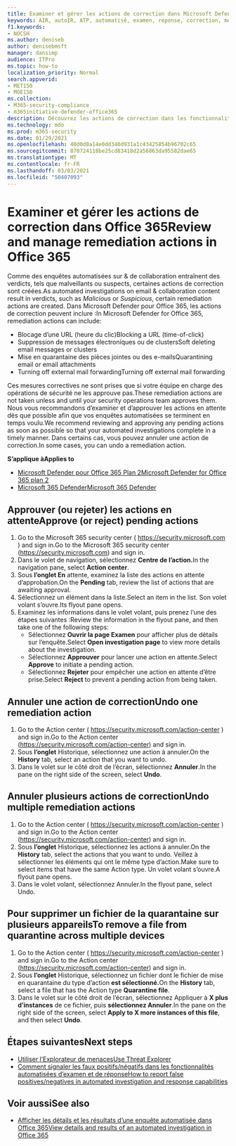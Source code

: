 ```yaml
---
title: Examiner et gérer les actions de correction dans Microsoft Defender pour Office 365
keywords: AIR, autoIR, ATP, automatisé, examen, réponse, correction, menaces, avancé, menace, protection
f1.keywords:
- NOCSH
ms.author: deniseb
author: denisebmsft
manager: dansimp
audience: ITPro
ms.topic: how-to
localization_priority: Normal
search.appverid:
- MET150
- MOE150
ms.collection:
- M365-security-compliance
- m365initiative-defender-office365
description: Découvrez les actions de correction dans les fonctionnalités d’examen et de réponse automatisées dans Microsoft Defender pour Office 365 Plan 2.
ms.technology: mdo
ms.prod: m365-security
ms.date: 01/29/2021
ms.openlocfilehash: 40d0d8a14e0dd340d931a1c43425854b96702c65
ms.sourcegitcommit: 070724118be25cd83418d2a56863da95582dae65
ms.translationtype: MT
ms.contentlocale: fr-FR
ms.lasthandoff: 03/03/2021
ms.locfileid: "50407093"
---
```

# <a name="review-and-manage-remediation-actions-in-office-365"></a><span data-ttu-id="a9071-104">Examiner et gérer les actions de correction dans Office 365</span><span class="sxs-lookup"><span data-stu-id="a9071-104">Review and manage remediation actions in Office 365</span></span>

<span data-ttu-id="a9071-105">Comme des enquêtes automatisées sur & de collaboration  entraînent des verdicts, tels que malveillants ou suspects, certaines actions de correction sont créées.</span><span class="sxs-lookup"><span data-stu-id="a9071-105">As automated investigations on email & collaboration content result in verdicts, such as *Malicious* or *Suspicious*, certain remediation actions are created.</span></span> <span data-ttu-id="a9071-106">Dans Microsoft Defender pour Office 365, les actions de correction peuvent inclure :</span><span class="sxs-lookup"><span data-stu-id="a9071-106">In Microsoft Defender for Office 365, remediation actions can include:</span></span>
- <span data-ttu-id="a9071-107">Blocage d’une URL (heure du clic)</span><span class="sxs-lookup"><span data-stu-id="a9071-107">Blocking a URL (time-of-click)</span></span>
- <span data-ttu-id="a9071-108">Suppression de messages électroniques ou de clusters</span><span class="sxs-lookup"><span data-stu-id="a9071-108">Soft deleting email messages or clusters</span></span>
- <span data-ttu-id="a9071-109">Mise en quarantaine des pièces jointes ou des e-mails</span><span class="sxs-lookup"><span data-stu-id="a9071-109">Quarantining email or email attachments</span></span>
- <span data-ttu-id="a9071-110">Turning off external mail forwarding</span><span class="sxs-lookup"><span data-stu-id="a9071-110">Turning off external mail forwarding</span></span>

<span data-ttu-id="a9071-111">Ces mesures correctives ne sont prises que si votre équipe en charge des opérations de sécurité ne les approuve pas.</span><span class="sxs-lookup"><span data-stu-id="a9071-111">These remediation actions are not taken unless and until your security operations team approves them.</span></span> <span data-ttu-id="a9071-112">Nous vous recommandons d’examiner et d’approuver les actions en attente dès que possible afin que vos enquêtes automatisées se terminent en temps voulu.</span><span class="sxs-lookup"><span data-stu-id="a9071-112">We recommend reviewing and approving any pending actions as soon as possible so that your automated investigations complete in a timely manner.</span></span> <span data-ttu-id="a9071-113">Dans certains cas, vous pouvez annuler une action de correction.</span><span class="sxs-lookup"><span data-stu-id="a9071-113">In some cases, you can undo a remediation action.</span></span>

<span data-ttu-id="a9071-114">**S’applique à**</span><span class="sxs-lookup"><span data-stu-id="a9071-114">**Applies to**</span></span>
- [<span data-ttu-id="a9071-115">Microsoft Defender pour Office 365 Plan 2</span><span class="sxs-lookup"><span data-stu-id="a9071-115">Microsoft Defender for Office 365 plan 2</span></span>](office-365-atp.md)
- [<span data-ttu-id="a9071-116">Microsoft 365 Defender</span><span class="sxs-lookup"><span data-stu-id="a9071-116">Microsoft 365 Defender</span></span>](../mtp/microsoft-threat-protection.md)

## <a name="approve-or-reject-pending-actions"></a><span data-ttu-id="a9071-117">Approuver (ou rejeter) les actions en attente</span><span class="sxs-lookup"><span data-stu-id="a9071-117">Approve (or reject) pending actions</span></span>

1. <span data-ttu-id="a9071-118">Go to the Microsoft 365 security center ( <https://security.microsoft.com> ) and sign in.</span><span class="sxs-lookup"><span data-stu-id="a9071-118">Go to the Microsoft 365 security center (<https://security.microsoft.com>) and sign in.</span></span>
2. <span data-ttu-id="a9071-119">Dans le volet de navigation, sélectionnez **Centre de l’action.**</span><span class="sxs-lookup"><span data-stu-id="a9071-119">In the navigation pane, select **Action center**.</span></span>
3. <span data-ttu-id="a9071-120">Sous **l’onglet En** attente, examinez la liste des actions en attente d’approbation.</span><span class="sxs-lookup"><span data-stu-id="a9071-120">On the **Pending** tab, review the list of actions that are awaiting approval.</span></span>
4. <span data-ttu-id="a9071-121">Sélectionnez un élément dans la liste.</span><span class="sxs-lookup"><span data-stu-id="a9071-121">Select an item in the list.</span></span> <span data-ttu-id="a9071-122">Son volet volant s’ouvre.</span><span class="sxs-lookup"><span data-stu-id="a9071-122">Its flyout pane opens.</span></span> 
5. <span data-ttu-id="a9071-123">Examinez les informations dans le volet volant, puis prenez l’une des étapes suivantes :</span><span class="sxs-lookup"><span data-stu-id="a9071-123">Review the information in the flyout pane, and then take one of the following steps:</span></span>
   - <span data-ttu-id="a9071-124">Sélectionnez **Ouvrir la page Examen** pour afficher plus de détails sur l’enquête.</span><span class="sxs-lookup"><span data-stu-id="a9071-124">Select **Open investigation page** to view more details about the investigation.</span></span>
   - <span data-ttu-id="a9071-125">Sélectionnez **Approuver** pour lancer une action en attente.</span><span class="sxs-lookup"><span data-stu-id="a9071-125">Select **Approve** to initiate a pending action.</span></span>
   - <span data-ttu-id="a9071-126">Sélectionnez **Rejeter** pour empêcher une action en attente d’être prise.</span><span class="sxs-lookup"><span data-stu-id="a9071-126">Select **Reject** to prevent a pending action from being taken.</span></span>

## <a name="undo-one-remediation-action"></a><span data-ttu-id="a9071-127">Annuler une action de correction</span><span class="sxs-lookup"><span data-stu-id="a9071-127">Undo one remediation action</span></span>

1. <span data-ttu-id="a9071-128">Go to the Action center ( <https://security.microsoft.com/action-center> ) and sign in.</span><span class="sxs-lookup"><span data-stu-id="a9071-128">Go to the Action center (<https://security.microsoft.com/action-center>) and sign in.</span></span>
2. <span data-ttu-id="a9071-129">Sous **l’onglet** Historique, sélectionnez une action à annuler.</span><span class="sxs-lookup"><span data-stu-id="a9071-129">On the **History** tab, select an action that you want to undo.</span></span>
3. <span data-ttu-id="a9071-130">Dans le volet sur le côté droit de l’écran, sélectionnez **Annuler**.</span><span class="sxs-lookup"><span data-stu-id="a9071-130">In the pane on the right side of the screen, select **Undo**.</span></span>

## <a name="undo-multiple-remediation-actions"></a><span data-ttu-id="a9071-131">Annuler plusieurs actions de correction</span><span class="sxs-lookup"><span data-stu-id="a9071-131">Undo multiple remediation actions</span></span>

1. <span data-ttu-id="a9071-132">Go to the Action center ( <https://security.microsoft.com/action-center> ) and sign in.</span><span class="sxs-lookup"><span data-stu-id="a9071-132">Go to the Action center (<https://security.microsoft.com/action-center>) and sign in.</span></span>
2. <span data-ttu-id="a9071-133">Sous **l’onglet** Historique, sélectionnez les actions à annuler.</span><span class="sxs-lookup"><span data-stu-id="a9071-133">On the **History** tab, select the actions that you want to undo.</span></span> <span data-ttu-id="a9071-134">Veillez à sélectionner les éléments qui ont le même type d’action.</span><span class="sxs-lookup"><span data-stu-id="a9071-134">Make sure to select items that have the same Action type.</span></span> <span data-ttu-id="a9071-135">Un volet volant s’ouvre.</span><span class="sxs-lookup"><span data-stu-id="a9071-135">A flyout pane opens.</span></span>
3. <span data-ttu-id="a9071-136">Dans le volet volant, sélectionnez Annuler.</span><span class="sxs-lookup"><span data-stu-id="a9071-136">In the flyout pane, select Undo.</span></span>

## <a name="to-remove-a-file-from-quarantine-across-multiple-devices"></a><span data-ttu-id="a9071-137">Pour supprimer un fichier de la quarantaine sur plusieurs appareils</span><span class="sxs-lookup"><span data-stu-id="a9071-137">To remove a file from quarantine across multiple devices</span></span>

1. <span data-ttu-id="a9071-138">Go to the Action center ( <https://security.microsoft.com/action-center> ) and sign in.</span><span class="sxs-lookup"><span data-stu-id="a9071-138">Go to the Action center (<https://security.microsoft.com/action-center>) and sign in.</span></span>
2. <span data-ttu-id="a9071-139">Sous **l’onglet** Historique, sélectionnez un fichier dont le fichier de mise en quarantaine du type d’action **est sélectionné.**</span><span class="sxs-lookup"><span data-stu-id="a9071-139">On the **History** tab, select a file that has the Action type **Quarantine file**.</span></span>
3. <span data-ttu-id="a9071-140">Dans le volet sur le côté droit de l’écran, sélectionnez Appliquer à **X plus d’instances** de ce fichier, puis **sélectionnez Annuler**.</span><span class="sxs-lookup"><span data-stu-id="a9071-140">In the pane on the right side of the screen, select **Apply to X more instances of this file**, and then select **Undo**.</span></span>

## <a name="next-steps"></a><span data-ttu-id="a9071-141">Étapes suivantes</span><span class="sxs-lookup"><span data-stu-id="a9071-141">Next steps</span></span>

- [<span data-ttu-id="a9071-142">Utiliser l’Explorateur de menaces</span><span class="sxs-lookup"><span data-stu-id="a9071-142">Use Threat Explorer</span></span>](threat-explorer.md)
- [<span data-ttu-id="a9071-143">Comment signaler les faux positifs/négatifs dans les fonctionnalités automatisées d’examen et de réponse</span><span class="sxs-lookup"><span data-stu-id="a9071-143">How to report false positives/negatives in automated investigation and response capabilities</span></span>](air-report-false-positives-negatives.md)

## <a name="see-also"></a><span data-ttu-id="a9071-144">Voir aussi</span><span class="sxs-lookup"><span data-stu-id="a9071-144">See also</span></span>

- [<span data-ttu-id="a9071-145">Afficher les détails et les résultats d’une enquête automatisée dans Office 365</span><span class="sxs-lookup"><span data-stu-id="a9071-145">View details and results of an automated investigation in Office 365</span></span>](air-view-investigation-results.md)
